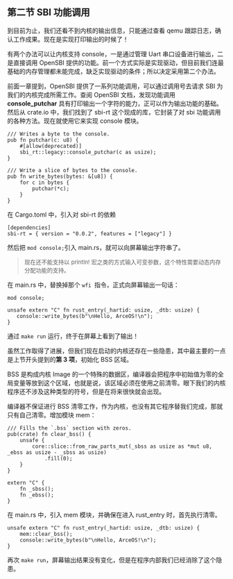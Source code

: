 ## 第二节 SBI 功能调用

到目前为止，我们还看不到内核的输出信息，只能通过查看 qemu 跟踪日志，确认工作成果。现在是实现打印输出的时候了！

有两个办法可以让内核支持 console，一是通过管理 Uart 串口设备进行输出，二是直接调用 OpenSBI 提供的功能。前一个方式实际是实现驱动，但目前我们连最基础的内存管理都未能完成，缺乏实现驱动的条件；所以决定采用第二个办法。

前面一章提到，OpenSBI 提供了一系列功能调用，可以通过调用号去请求 SBI 为我们的内核完成所需工作。查阅 OpenSBI 文档，发现功能调用 **console_putchar** 具有打印输出一个字符的能力，正可以作为输出功能的基础。然后从 crate.io 中，我们找到了 sbi-rt 这个现成的库，它封装了对 sbi 功能调用的各种方法。现在就使用它来实现 console 模块。

```rust,editable
/// Writes a byte to the console.
pub fn putchar(c: u8) {
    #[allow(deprecated)]
    sbi_rt::legacy::console_putchar(c as usize);
}

/// Write a slice of bytes to the console.
pub fn write_bytes(bytes: &[u8]) {
    for c in bytes {
        putchar(*c);
    }
}
```

在 Cargo.toml 中，引入对 sbi-rt 的依赖

```rust,editable
[dependencies]
sbi-rt = { version = "0.0.2", features = ["legacy"] }
```

然后把 `mod console;`引入 main.rs，就可以向屏幕输出字符串了。

> <font size=2>现在还不能支持以 println! 宏之类的方式输入可变参数，这个特性需要动态内存分配功能的支持。</font>

在 main.rs 中，替换掉那个 `wfi `指令，正式向屏幕输出一句话：

```rust,editable
mod console;

unsafe extern "C" fn rust_entry(_hartid: usize, _dtb: usize) {
   console::write_bytes(b"\nHello, ArceOS!\n");
}
```

通过 `make run` 运行，终于在屏幕上看到了输出！

虽然工作取得了进展，但我们现在启动的内核还存在一些隐患，其中最主要的一点是上节开头提到的**第 3 项**，初始化 BSS 区域。

BSS 是构成内核 Image 的一个特殊的数据区，编译器会把程序中初始值为零的全局变量等放到这个区域，也就是说，该区域必须在使用之前清零。眼下我们的内核程序还不涉及这种类型的符号，但是在将来很快就会出现。

编译器不保证进行 BSS 清零工作，作为内核，也没有其它程序替我们完成，那就只有自己清零。增加模块 mem：

```rust,editable
/// Fills the `.bss` section with zeros.
pub(crate) fn clear_bss() {
    unsafe {
        core::slice::from_raw_parts_mut(_sbss as usize as *mut u8, _ebss as usize - _sbss as usize)
            .fill(0);
    }
}

extern "C" {
    fn _sbss();
    fn _ebss();
}
```

在 main.rs 中，引入 mem 模块，并确保在进入 rust_entry 时，首先执行清零。

```rust,editable
unsafe extern "C" fn rust_entry(_hartid: usize, _dtb: usize) {
    mem::clear_bss();
    console::write_bytes(b"\nHello, ArceOS!\n");
}
```

再次 `make run`，屏幕输出结果没有变化，但是在程序内部我们已经消除了这个隐患。
